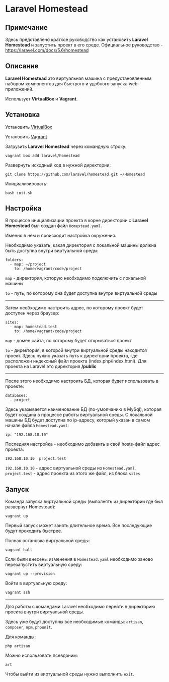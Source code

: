 # Laravel Homestead

## Примечание
Здесь представлено краткое руководство как установить **Laravel Homestead** и запустить проект в его среде.
Официальное руководство - https://laravel.com/docs/5.6/homestead

## Описание
**Laravel Homestead** это виртуальная машина с предустановленным набором компонентов для быстрого и удобного запуска web-приложений.

Использует **VirtualBox** и **Vagrant**.

## Установка

Установить [VirtualBox](https://www.virtualbox.org/wiki/Downloads)

Установить [Vagrant](https://www.vagrantup.com/downloads.html)

Загрузить **Laravel Homestead** через командную строку:

```
vagrant box add laravel/homestead
```

Развернуть исходный код в нужной директории:

```
git clone https://github.com/laravel/homestead.git ~/Homestead
```

Инициализировать:

```
bash init.sh
```

## Настройка

В процессе инициализации проекта в корне директории с **Laravel Homestead** был создан файл `Homestead.yaml`.

Именно в нём и происходит настройка окружения.

Необходимо указать, какая директория с локальной машины должна быть доступна внутри виртуальной среды:

```
folders:
  - map: ~/project
    to: /home/vagrant/code/project
```

`map` - директория, которую необходимо подключить с локальной машины

`to` - путь, по которому она будет доступна внутри виртуальной среды

---

Затем необходимо настроить адрес, по которому проект будет доступен через браузер:

```
sites:
  - map: homestead.test
    to: /home/vagrant/code/project
```

`map` - домен сайта, по которому будет открываться проект

`to` - директория, в которой внутри виртуальной среды находится проект. Здесь нужно указать путь к директории проекта, где расположен индексный файл проекта (index.php/index.html). Для проекта на Laravel это директория **/public**

---

После этого необходимо настроить БД, которая будет использовать в проекте:

```
databases:
  - project
```

Здесь указывается наименование БД (по-умолчанию в MySql), которая будет создана в процессе работы виртуальной среды.
С локальной машины БД будет доступна по ip-адресу, который указан в самом начале файла `Homestead.yaml`:

```
ip: "192.168.10.10"
```

Последняя настройка - необходимо добавить в свой hosts-файл адрес проекта:

```
192.168.10.10  project.test
```

`192.168.10.10` - адрес виртуальной среды из `Homestead.yaml`.
`project.test` - адрес проекта из этого же файл, из блока `sites`

## Запуск

Команда запуска виртуальной среды (выполнять из директории где был развернут Homestead):

```
vagrant up
```

Первый запуск может занять длительное время. Все последующие будут проходить быстрее.

Полная остановка виртуальной среды:

```
vagrant halt
```

Если были внесены изменения в `Homestead.yaml` необходимо заново перезапустить виртуальную среду:

```
vagrant up --provision
```

Войти в виртуальную среду:

```
vagrant ssh
```
---
Для работы с командами Laravel необходимо перейти в директорию проекта внутри виртуальной среды. 

Здесь уже будут доступны все необходимые команды: `artisan`, `composer`, `npm`, `phpunit`.

Для команды:

```
php artisan
```

Можно использовать псевдоним:

```
art
```

Чтобы выйти из виртуальной среды нужно выполнить `exit`.
